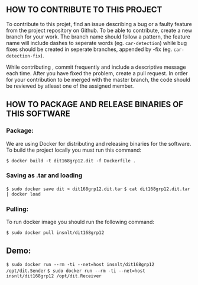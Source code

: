 ## HOW TO CONTRIBUTE TO THIS PROJECT

To contribute to this projet, find an issue describing a bug or a faulty feature from the project repository on Github. To be able to contribute, create a new branch for your work. The branch name should follow a pattern, the feature name will include dashes to seperate words (eg. `car-detection`) while bug fixes should be created in seperate branches, appended by -fix (eg. `car-detection-fix`).

While contributing , commit frequently and include a descriptive message each time. After you have fixed the problem, create a pull request. In order for your contribution to be merged with the master branch, the code should be reviewed by atleast one of the assigned member.

## HOW TO PACKAGE AND RELEASE BINARIES OF THIS SOFTWARE

### Package:
We are using Docker for distributing and releasing binaries for the software. To build the project locally you must run this command:

`$ docker build -t dit168grp12.dit -f Dockerfile .`

### Saving as .tar and loading

`$ sudo docker save dit > dit168grp12.dit.tar`
`$ cat dit168grp12.dit.tar | docker load`


### Pulling:
To run docker image you should run the following command:

`$ sudo docker pull insnlt/dit168grp12`

## Demo:
`$ sudo docker run --rm -ti --net=host insnlt/dit168grp12 /opt/dit.Sender`
`$ sudo docker run --rm -ti --net=host insnlt/dit168grp12 /opt/dit.Receiver`

